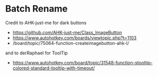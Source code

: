 # Batch Rename

Credit to AHK-just-me for dark buttons
- https://github.com/AHK-just-me/Class_ImageButton
- https://www.autohotkey.com/boards/viewtopic.php?t=1103
- /board/topic/75064-function-createimagebutton-ahk-l/


and to derRaphael for ToolTip
- https://www.autohotkey.com/board/topic/31548-function-stooltip-colored-standard-tooltip-with-timeout/